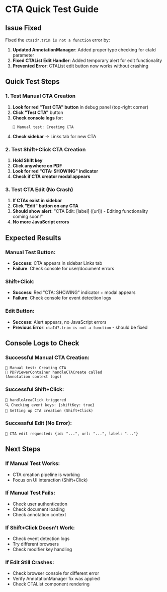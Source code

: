 # CTA Quick Test Guide

## Issue Fixed
Fixed the `ctaId?.trim is not a function` error by:
1. **Updated AnnotationManager**: Added proper type checking for ctaId parameter
2. **Fixed CTAList Edit Handler**: Added temporary alert for edit functionality
3. **Prevented Error**: CTAList edit button now works without crashing

## Quick Test Steps

### 1. Test Manual CTA Creation
1. **Look for red "Test CTA" button** in debug panel (top-right corner)
2. **Click "Test CTA"** button
3. **Check console logs** for:
   ```
   🧪 Manual test: Creating CTA
   ```
4. **Check sidebar** → Links tab for new CTA

### 2. Test Shift+Click CTA Creation
1. **Hold Shift key**
2. **Click anywhere on PDF**
3. **Look for red "CTA: SHOWING" indicator**
4. **Check if CTA creator modal appears**

### 3. Test CTA Edit (No Crash)
1. **If CTAs exist in sidebar**
2. **Click "Edit" button on any CTA**
3. **Should show alert**: "CTA Edit: [label] ([url]) - Editing functionality coming soon!"
4. **No more JavaScript errors**

## Expected Results

### Manual Test Button:
- **Success**: CTA appears in sidebar Links tab
- **Failure**: Check console for user/document errors

### Shift+Click:
- **Success**: Red "CTA: SHOWING" indicator + modal appears
- **Failure**: Check console for event detection logs

### Edit Button:
- **Success**: Alert appears, no JavaScript errors
- **Previous Error**: `ctaId?.trim is not a function` - should be fixed

## Console Logs to Check

### Successful Manual CTA Creation:
```
🧪 Manual test: Creating CTA
🔗 PDFViewerContainer handleCTACreate called
(Annotation context logs)
```

### Successful Shift+Click:
```
💬 handleAreaClick triggered
🔍 Checking event keys: {shiftKey: true}
🔗 Setting up CTA creation (Shift+Click)
```

### Successful Edit (No Error):
```
🔗 CTA edit requested: {id: "...", url: "...", label: "..."}
```

## Next Steps

### If Manual Test Works:
- CTA creation pipeline is working
- Focus on UI interaction (Shift+Click)

### If Manual Test Fails:
- Check user authentication
- Check document loading
- Check annotation context

### If Shift+Click Doesn't Work:
- Check event detection logs
- Try different browsers
- Check modifier key handling

### If Edit Still Crashes:
- Check browser console for different error
- Verify AnnotationManager fix was applied
- Check CTAList component rendering